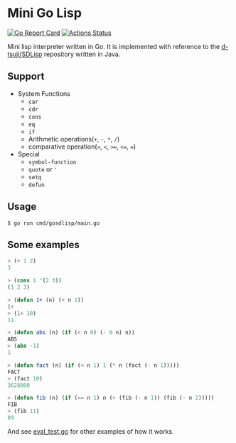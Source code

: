 Mini Go Lisp
============

[![Go Report Card](https://goreportcard.com/badge/github.com/d-tsuji/gosdlisp)](https://goreportcard.com/report/github.com/d-tsuji/gosdlisp)
[![Actions Status](https://github.com/d-tsuji/gosdlisp/workflows/test/badge.svg)](https://github.com/d-tsuji/gosdlisp/actions)

Mini lisp interpreter written in Go. It is implemented with reference to the [d-tsuji/SDLisp](https://github.com/d-tsuji/SDLisp) repository written in Java.

## Support

- System Functions
    - `car`
    - `cdr`
    - `cons`
    - `eq`
    - `if` 
    - Arithmetic operations(`+`, `-`, `*`, `/`)
    - comparative operation(`>`, `<`, `>=`, `<=`, `=`)
- Special
    - `symbol-function`
    - `quote` or `'`
    - `setq`
    - `defun`

## Usage

```
$ go run cmd/gosdlisp/main.go
```

## Some examples

```lisp
> (+ 1 2)
3
```

```lisp
> (cons 1 '(2 3))
(1 2 3)
```

```lisp
> (defun 1+ (n) (+ n 1))
1+
> (1+ 10)
11
```

```lisp
> (defun abs (n) (if (< n 0) (- 0 n) n))
ABS
> (abs -1)
1
```

```lisp
> (defun fact (n) (if (< n 1) 1 (* n (fact (- n 1)))))
FACT
> (fact 10)
3628800
```

```lisp
> (defun fib (n) (if (<= n 1) n (+ (fib (- n 1)) (fib (- n 2)))))
FIB
> (fib 11)
89
```

And see [eval_test.go](https://github.com/d-tsuji/gosdlisp/blob/master/eval_test.go) for other examples of how it works.
